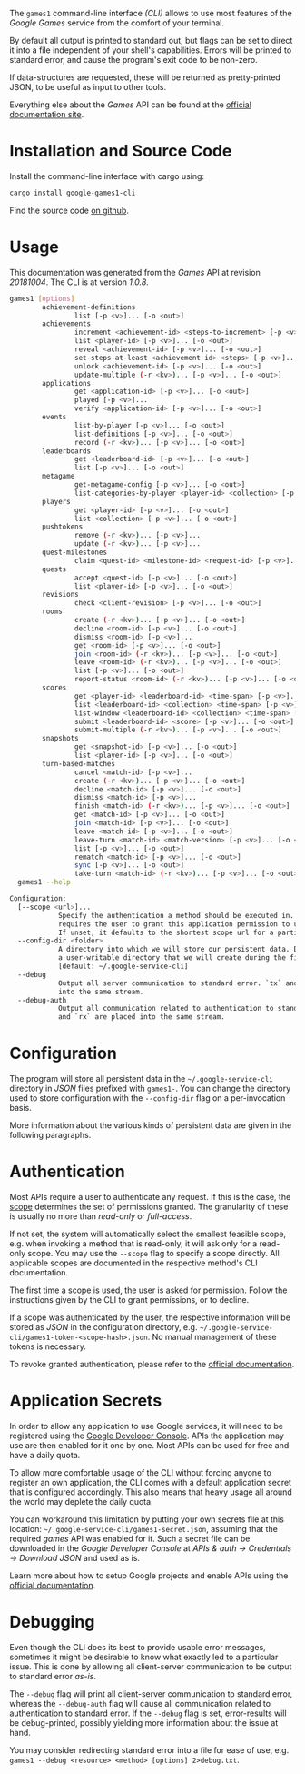 <!---
DO NOT EDIT !
This file was generated automatically from 'src/mako/cli/README.md.mako'
DO NOT EDIT !
-->
The `games1` command-line interface *(CLI)* allows to use most features of the *Google Games* service from the comfort of your terminal.

By default all output is printed to standard out, but flags can be set to direct it into a file independent of your shell's
capabilities. Errors will be printed to standard error, and cause the program's exit code to be non-zero.

If data-structures are requested, these will be returned as pretty-printed JSON, to be useful as input to other tools.

Everything else about the *Games* API can be found at the
[official documentation site](https://developers.google.com/games/services/).

# Installation and Source Code

Install the command-line interface with cargo using:

```bash
cargo install google-games1-cli
```

Find the source code [on github](https://github.com/Byron/google-apis-rs/tree/master/gen/games1-cli).

# Usage

This documentation was generated from the *Games* API at revision *20181004*. The CLI is at version *1.0.8*.

```bash
games1 [options]
        achievement-definitions
                list [-p <v>]... [-o <out>]
        achievements
                increment <achievement-id> <steps-to-increment> [-p <v>]... [-o <out>]
                list <player-id> [-p <v>]... [-o <out>]
                reveal <achievement-id> [-p <v>]... [-o <out>]
                set-steps-at-least <achievement-id> <steps> [-p <v>]... [-o <out>]
                unlock <achievement-id> [-p <v>]... [-o <out>]
                update-multiple (-r <kv>)... [-p <v>]... [-o <out>]
        applications
                get <application-id> [-p <v>]... [-o <out>]
                played [-p <v>]...
                verify <application-id> [-p <v>]... [-o <out>]
        events
                list-by-player [-p <v>]... [-o <out>]
                list-definitions [-p <v>]... [-o <out>]
                record (-r <kv>)... [-p <v>]... [-o <out>]
        leaderboards
                get <leaderboard-id> [-p <v>]... [-o <out>]
                list [-p <v>]... [-o <out>]
        metagame
                get-metagame-config [-p <v>]... [-o <out>]
                list-categories-by-player <player-id> <collection> [-p <v>]... [-o <out>]
        players
                get <player-id> [-p <v>]... [-o <out>]
                list <collection> [-p <v>]... [-o <out>]
        pushtokens
                remove (-r <kv>)... [-p <v>]...
                update (-r <kv>)... [-p <v>]...
        quest-milestones
                claim <quest-id> <milestone-id> <request-id> [-p <v>]...
        quests
                accept <quest-id> [-p <v>]... [-o <out>]
                list <player-id> [-p <v>]... [-o <out>]
        revisions
                check <client-revision> [-p <v>]... [-o <out>]
        rooms
                create (-r <kv>)... [-p <v>]... [-o <out>]
                decline <room-id> [-p <v>]... [-o <out>]
                dismiss <room-id> [-p <v>]...
                get <room-id> [-p <v>]... [-o <out>]
                join <room-id> (-r <kv>)... [-p <v>]... [-o <out>]
                leave <room-id> (-r <kv>)... [-p <v>]... [-o <out>]
                list [-p <v>]... [-o <out>]
                report-status <room-id> (-r <kv>)... [-p <v>]... [-o <out>]
        scores
                get <player-id> <leaderboard-id> <time-span> [-p <v>]... [-o <out>]
                list <leaderboard-id> <collection> <time-span> [-p <v>]... [-o <out>]
                list-window <leaderboard-id> <collection> <time-span> [-p <v>]... [-o <out>]
                submit <leaderboard-id> <score> [-p <v>]... [-o <out>]
                submit-multiple (-r <kv>)... [-p <v>]... [-o <out>]
        snapshots
                get <snapshot-id> [-p <v>]... [-o <out>]
                list <player-id> [-p <v>]... [-o <out>]
        turn-based-matches
                cancel <match-id> [-p <v>]...
                create (-r <kv>)... [-p <v>]... [-o <out>]
                decline <match-id> [-p <v>]... [-o <out>]
                dismiss <match-id> [-p <v>]...
                finish <match-id> (-r <kv>)... [-p <v>]... [-o <out>]
                get <match-id> [-p <v>]... [-o <out>]
                join <match-id> [-p <v>]... [-o <out>]
                leave <match-id> [-p <v>]... [-o <out>]
                leave-turn <match-id> <match-version> [-p <v>]... [-o <out>]
                list [-p <v>]... [-o <out>]
                rematch <match-id> [-p <v>]... [-o <out>]
                sync [-p <v>]... [-o <out>]
                take-turn <match-id> (-r <kv>)... [-p <v>]... [-o <out>]
  games1 --help

Configuration:
  [--scope <url>]...
            Specify the authentication a method should be executed in. Each scope
            requires the user to grant this application permission to use it.
            If unset, it defaults to the shortest scope url for a particular method.
  --config-dir <folder>
            A directory into which we will store our persistent data. Defaults to
            a user-writable directory that we will create during the first invocation.
            [default: ~/.google-service-cli]
  --debug
            Output all server communication to standard error. `tx` and `rx` are placed
            into the same stream.
  --debug-auth
            Output all communication related to authentication to standard error. `tx`
            and `rx` are placed into the same stream.

```

# Configuration

The program will store all persistent data in the `~/.google-service-cli` directory in *JSON* files prefixed with `games1-`.  You can change the directory used to store configuration with the `--config-dir` flag on a per-invocation basis.

More information about the various kinds of persistent data are given in the following paragraphs.

# Authentication

Most APIs require a user to authenticate any request. If this is the case, the [scope][scopes] determines the 
set of permissions granted. The granularity of these is usually no more than *read-only* or *full-access*.

If not set, the system will automatically select the smallest feasible scope, e.g. when invoking a
method that is read-only, it will ask only for a read-only scope. 
You may use the `--scope` flag to specify a scope directly. 
All applicable scopes are documented in the respective method's CLI documentation.

The first time a scope is used, the user is asked for permission. Follow the instructions given 
by the CLI to grant permissions, or to decline.

If a scope was authenticated by the user, the respective information will be stored as *JSON* in the configuration
directory, e.g. `~/.google-service-cli/games1-token-<scope-hash>.json`. No manual management of these tokens
is necessary.

To revoke granted authentication, please refer to the [official documentation][revoke-access].

# Application Secrets

In order to allow any application to use Google services, it will need to be registered using the 
[Google Developer Console][google-dev-console]. APIs the application may use are then enabled for it
one by one. Most APIs can be used for free and have a daily quota.

To allow more comfortable usage of the CLI without forcing anyone to register an own application, the CLI
comes with a default application secret that is configured accordingly. This also means that heavy usage
all around the world may deplete the daily quota.

You can workaround this limitation by putting your own secrets file at this location: 
`~/.google-service-cli/games1-secret.json`, assuming that the required *games* API 
was enabled for it. Such a secret file can be downloaded in the *Google Developer Console* at 
*APIs & auth -> Credentials -> Download JSON* and used as is.

Learn more about how to setup Google projects and enable APIs using the [official documentation][google-project-new].


# Debugging

Even though the CLI does its best to provide usable error messages, sometimes it might be desirable to know
what exactly led to a particular issue. This is done by allowing all client-server communication to be 
output to standard error *as-is*.

The `--debug` flag will print all client-server communication to standard error, whereas the `--debug-auth` flag
will cause all communication related to authentication to standard error.
If the `--debug` flag is set, error-results will be debug-printed, possibly yielding more information about the 
issue at hand.

You may consider redirecting standard error into a file for ease of use, e.g. `games1 --debug <resource> <method> [options] 2>debug.txt`.


[scopes]: https://developers.google.com/+/api/oauth#scopes
[revoke-access]: http://webapps.stackexchange.com/a/30849
[google-dev-console]: https://console.developers.google.com/
[google-project-new]: https://developers.google.com/console/help/new/
